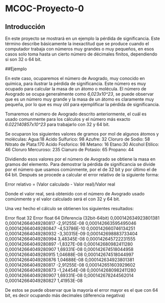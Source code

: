 # MCOC-Proyecto-0
## Introducción

En este proyecto se mostrará en un ejemplo la pérdida de significancia. Este término describe básicamente la inexactitud que se produce cuando el computador trabaja con números muy grandes o muy pequeños, en esos casos solo toma hasta un cierto número de décimales finitos, dependiendo si son 32 o 64 bit. 

##Ejemplo

En este caso, ocuparemos el número de Avogrado, muy conocido en química, para ilustrar la pérdida de significancia. 
Este número es muy ocupado para calcular la masa de un átomo o molécula. El número de Avogrado se ocupa generalmente como *6,023x10^23*, se puede observar que es un número muy grande y la masa de un átomo es claramente muy pequeña, por lo que es muy útil para ejemplificar la pérdida de significancia. 

Tomaremos el número de Avogrado descrito anteriormente, el cuál es usado comunmente para los cálculos y el número más exacto *6.022140857x10^23* para trabajarlo con 32 y 64 bit. 

Se ocuparon los siguientes valores de gramos por mol de algunos átomos y moléculas:
Agua:18
Acido Sulfurico: 98
Azufre: 32
Cloruro de Sodio: 58
Nitrato de Plata:170
Acido Fosforico: 98 
Metano: 16 
Etano:30 
Alcohol Etilico: 46 
Cloruro Mercuroso: 235
Cianuro de Potasio: 65 
Propano: 44

Dividiendo esos valores por el número de Avogrado se obtiene la masa en gramos del elemento.
Para demostrar la pérdida de significancia se divide por el número que usamos comúnmente, por el de 32 bit y por último el de 64 bit.
Después se procede a calcular el error relativo de la siguiente forma: 

Error relativo = (Valor calculado - Valor real)/Valor real

Donde el valor real, será obtenido con el número de Avogrado usado comúnmente y el valor calculado será el con 32 y 64 bit.

Una vez hecho el cálculo se obtienen los siguientes resultados:

Error float 32	      Error float 64	      Diferencia (32bit-64bit)
0,000142634923801381	0,000142664049280817	-2,91255E-08
0,000142663595495046	0,000142664049280847	-4,53786E-10
0,000142660746134251	0,000142664049280932	-3,30315E-09
0,000142698883733404	0,000142664049280994	3,48345E-08
0,000142645722231555	0,000142664049280897	-1,8327E-08
0,000142680982411280	0,000142664049280907	1,69331E-08
0,000142674518044958	0,000142664049280915	1,04688E-08
0,000142674518044997	0,000142664049280876	1,04688E-08
0,000142634923801381	0,000142664049280817	-2,91255E-08
0,000142651603929602	0,000142664049280873	-1,24454E-08
0,000142680982411280	0,000142664049280907	1,69331E-08
0,000142678244562014	0,000142664049280827	1,41953E-08


De estos se puede observar que la mayoría el error mayor es el que con 64 bit, es decir ocupando más decimales (diferencia negativa)
